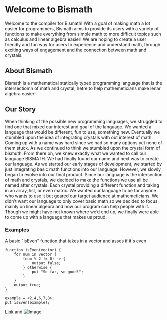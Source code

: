 # Welcome to Bismath

Welcome to the compiler for Bismath! With a goal of making math a lot easier for programmers, Bismath aims to provide its users with a variety of functions to make everything from simple math to more difficult topics such as calculus and linear algebra easier! We are hoping to create a user friendly and fun way for users to experience and understand math, through exciting ways of engagement and the connection between math and crystals.

## About Bismath

Bismath is a mathematical statically typed programming language that is the intersectiomn of math and crystal, hetre to help mathemeticians make lenar algebra easier!

## Our Story

When thinking of the possible new programming languages, we struggled to find one that mixed our interest and goal of the language. We wanted a language that would be different, fun to use, something new. Eventually we stumbled upon the idea of integrating crystals with out interest of math. Coming up with a name was hard since we had so many options yet none of them stuck. As we continued to think we stumbled upon the crystal form of bismuth. 
	From there on, we knew exactly what we wanted to call our language BISMATH. We had finally found our name and next was to create our language. As we started our early stages of development, we started by just integrating basic math functions into our language. However, we slowly began to evolve into our final product. Since our language is the intersection of math and crystals, we decided to make the functions we use all be named after crystals. Each crystal providing a different function and taking in an array, list, or even matrix. 
	We wanted our language to be for anyone who wants to use it but geared our target audience at mathemeticians. We didn’t want our language to only cover basic math so we decided to focus mainly on linear algebra and how our program can help people with it. Though we might have not known where we’d end up, we finally were able to come up with a language that makes us proud. 

### Examples

A basic "isEven" function that takes in a vector and asses if it's even
```
function isEven(vector) {
    for num in vector {
        (num % 2 != 0) -> {
            output false;
        } otherwise {
            put "So far, so good!";
        }
    }
    output true;
}

example = <2,4,6,7,8>;
put isEven(example);
```


[Link](url) and ![Image](src)
